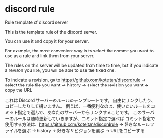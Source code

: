 # discord rule
Rule template of discord server

This is the template rule of the discord server.

You can use it and copy it for your server.

For example, the most convenient way is to select the commit you want to use as a rule and link them from your server.

The rules on this server will be updated from time to time, but if you indicate a revison you like, you will be able to use the fixed one.

To indicate a revision, go to https://github.com/koteitan/discordrule -> select the rule file you want -> history -> select the revision you want -> copy the URL


これは Discord サーバーのルールのテンプレートです。
自由にリンクしたり、コピーしたりして構いません。
例えば、一番便利なのは、使いたいルールをコミット指定で選んで、あなたのサーバーからリンクすることです。
このサーバーのルールは随時更新していきますが、コミット指定で選べば
コミット指定で使用する方法は、https://github.com/koteitan/discordrule → 好きなルールファイルを選ぶ → history → 好きなリビジョンを選ぶ → URLをコピーする
